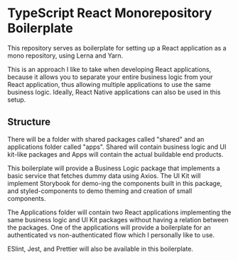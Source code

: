 # TypeScript React Monorepository Boilerplate

This repository serves as boilerplate for setting up a React application as a mono repository, using Lerna and Yarn.

This is an approach I like to take when developing React applications, because it allows you to separate your entire business logic from your React application, thus allowing multiple applications to use the same business logic. Ideally, React Native applications can also be used in this setup.

## Structure

There will be a folder with shared packages called "shared" and an applications folder called "apps". Shared will contain business logic and UI kit-like packages and Apps will contain the actual buildable end products.

This boilerplate will provide a Business Logic package that implements a basic service that fetches dummy data using Axios. The UI Kit will implement Storybook for demo-ing the components built in this package, and styled-components to demo theming and creation of small components.

The Applications folder will contain two React applications implementing the same business logic and UI Kit packages without having a relation between the packages. One of the applications will provide a boilerplate for an authenticated vs non-authenticated flow which I personally like to use.

ESlint, Jest, and Prettier will also be available in this boilerplate.
